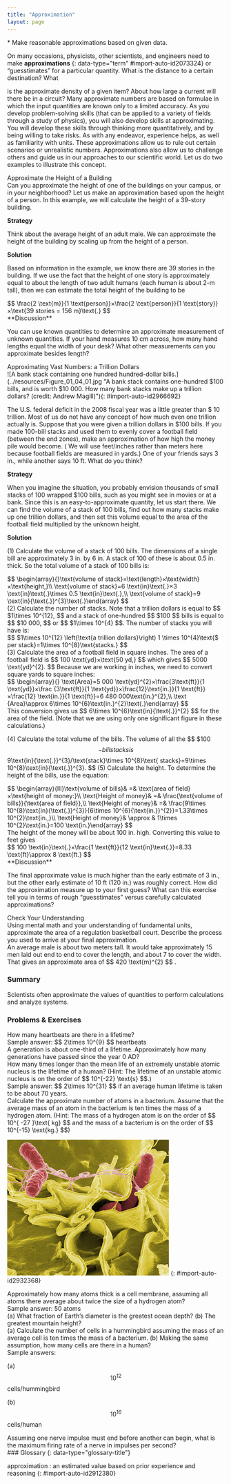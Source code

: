 ```yaml
---
title: "Approximation"
layout: page
---
```



<div data-type="abstract" markdown="1">
* Make reasonable approximations based on given data.

</div>

On many occasions, physicists, other scientists, and engineers need to make **approximations** {: data-type="term" #import-auto-id2073324} or 
“guesstimates” for a particular quantity. What is the distance to a certain destination? What

is the approximate density of a given item? About how large a current will there
be in a circuit? Many approximate numbers are based on formulae in which the
input quantities are known only to a limited accuracy. As you develop
problem-solving skills (that can be applied to a variety of fields through a
study of physics), you will also develop skills at approximating. You will
develop these skills through thinking more quantitatively, and by being willing
to take risks. As with any endeavor, experience helps, as well as familiarity
with units. These approximations allow us to rule out certain scenarios or
unrealistic numbers. Approximations also allow us to challenge others and guide
us in our approaches to our scientific world. Let us do two examples to
illustrate this concept.

<div data-type="example" markdown="1">
<div data-type="title">
Approximate the Height of a Building
</div>
Can you approximate the height of one of the buildings on your campus, or in your neighborhood? Let us make an approximation based upon the height of a person. In this example, we will calculate the height of a 39-story building.

**Strategy**

Think about the average height of an adult male. We can approximate the height
of the building by scaling up from the height of a person.

**Solution**

Based on information in the example, we know there are 39 stories in the
building. If we use the fact that the height of one story is approximately equal
to about the length of two adult humans (each human is about 2-m tall), then we
can estimate the total height of the building to be

<div data-type="equation" id="eip-159">
 $$ \frac{2 \text{m}}{1 \text{person}}×\frac{2 \text{person}}{1 \text{story}}×\text{39 stories = 156 m}\text{.} $$ 
</div>
**Discussion**

You can use known quantities to determine an approximate measurement of unknown
quantities. If your hand measures 10 cm across, how many hand lengths equal the
width of your desk? What other measurements can you approximate besides length?

</div>

<div data-type="example" markdown="1">
<div data-type="title">
Approximating Vast Numbers: a Trillion Dollars
</div>
![A bank stack containing one hundred hundred-dollar bills.](../resources/Figure_01_04_01.jpg "A bank stack contains one-hundred  $100 bills, and is worth  $10 000. How many bank stacks make up a trillion dollars? (credit: Andrew Magill)"){: #import-auto-id2966692}


The U.S. federal deficit in the 2008 fiscal year was a little greater than $
10 trillion. Most of us do not have any concept of how much even one trillion
actually is. Suppose that you were given a trillion dollars in $100 bills. If
you made 100-bill stacks and used them to evenly cover a football field (between
the end zones), make an approximation of how high the money pile would become. (
We will use feet/inches rather than meters here because football fields are
measured in yards.) One of your friends says 3 in., while another says 10 ft.
What do you think?

**Strategy**

When you imagine the situation, you probably envision thousands of small stacks
of 100 wrapped $100 bills, such as you might see in movies or at a bank. Since
this is an easy-to-approximate quantity, let us start there. We can find the
volume of a stack of 100 bills, find out how many stacks make up one trillion
dollars, and then set this volume equal to the area of the football field
multiplied by the unknown height.

**Solution**

(1) Calculate the volume of a stack of 100 bills. The dimensions of a single
bill are approximately 3 in. by 6 in. A stack of 100 of these is about 0.5 in.
thick. So the total volume of a stack of 100 bills is:

<div data-type="equation" id="eip-51">
 $$ \begin{array}{}\text{volume of stack}=\text{length}×\text{width}×\text{height,}\\ \text{volume of stack}=6 \text{in}\text{.}×3 \text{in}\text{.}\times 0.5 \text{in}\text{.},\\ \text{volume of stack}=9 \text{in}{\text{.}}^{3}\text{.}\end{array} $$ 
</div>
(2) Calculate the number of stacks. Note that a trillion dollars is equal to  $$ $1\times 10^{12}, $$ 
and a stack of one-hundred $$ $100 $$ bills is equal to $$ $10 000, $$
or $$ $1\times 10^{4} $$. The number of stacks you will have is:

<div data-type="equation" id="eip-203">
 $$ $1\times 10^{12}
\left(\text{a trillion dollars}\right)
 1 \times 10^{4}\text{$ per stack}=1\times 10^{8}\text{stacks.} $$ 
</div>
(3) Calculate the area of a football field in square inches. The area of a football field is  $$ 100 \text{yd}×\text{50 yd,} $$ 
which gives $$ 5000 \text{yd}^{2}. $$
Because we are working in inches, we need to convert square yards to square
inches:

<div data-type="equation" id="eip-446">
 $$ \begin{array}{}
\text{Area}=5 000 \text{yd}^{2}×\frac{3\text{ft}}{1 \text{yd}}×\frac
{3\text{ft}}{1 \text{yd}}×\frac{12}\text{in.}}{1 \text{ft}}×\frac{12}
\text{in.}}{1 \text{ft}}=6 480 000\text{in.}^{2},\\ \text
{Area}\approx 6\times 10^{6}\text{in.}^{2}\text{.}\end{array} $$ 
</div>
This conversion gives us  $$ 6\times 10^{6}\text{in}{\text{.}}^{2} $$ 
for the area of the field. (Note that we are using only one significant figure
in these calculations.)

(4) Calculate the total volume of the bills. The volume of all the $$
$100 $$
-bill stacks is $$ 9\text{in}{\text{.}}^{3}/\text{stack}\times 10^{8}\text{
stacks}=9\times 10^{8}\text{in}{\text{.}}^{3}.
$$
(5) Calculate the height. To determine the height of the bills, use the
equation:

<div data-type="equation" id="eip-690">
 $$ \begin{array}{lll}\text{volume of bills}& =& \text{area of field}×\text{height of money:}\\ \text{Height of money}& =& \frac{\text{volume of bills}}{\text{area of field}},\\ \text{Height of money}& =& \frac{9\times 10^{8}\text{in}{\text{.}}^{3}}{6\times 10^{6}{\text{in.}}^{2}}=1.33\times 10^{2}\text{in.,}\\ \text{Height of money}& \approx & 1\times 10^{2}\text{in.}=100 \text{in.}\end{array} $$ 
</div>
The height of the money will be about 100 in. high. Converting this value to feet gives

<div data-type="equation" id="eip-635">
 $$ 100 \text{in}\text{.}×\frac{1 \text{ft}}{12 \text{in}\text{.}}=8.33 \text{ft}\approx 8 \text{ft.} $$ 
</div>
**Discussion**

The final approximate value is much higher than the early estimate of 3 in., but
the other early estimate of 10 ft (120 in.) was roughly correct. How did the
approximation measure up to your first guess? What can this exercise tell you in
terms of rough “guesstimates” versus carefully calculated approximations?

</div>

<div data-type="exercise" data-print-placement="here" data-element-type="check-understanding" data-label="">
<div data-type="title">
Check Your Understanding
</div>
<div data-type="problem" markdown="1">
Using mental math and your understanding of fundamental units, approximate the area of a regulation basketball court. Describe the process you used to arrive at your final approximation.

</div>
<div data-type="solution" data-print-placement="here" markdown="1">
An average male is about two meters tall. It would take approximately 15 men 
laid out end to end to cover the length, and about 7 to cover the width. That gives an approximate area of  $$ 420 \text{m}^{2} $$ .

</div>
</div>

### Summary

Scientists often approximate the values of quantities to perform calculations
and analyze systems.

### Problems &amp; Exercises

<div data-type="exercise" data-element-type="problems-exercises">
<div data-type="problem" markdown="1">
How many heartbeats are there in a lifetime?

</div>
<div data-type="solution" markdown="1">
Sample answer:  $$ 2\times 10^{9} $$ heartbeats

</div>
</div>

<div data-type="exercise" data-element-type="problems-exercises">
<div data-type="problem" markdown="1">
A generation is about one-third of a lifetime. Approximately how many generations have passed since the year 0 AD?

</div>
</div>

<div data-type="exercise" data-element-type="problems-exercises">
<div data-type="problem" markdown="1">
How many times longer than the mean life of an extremely unstable atomic 
nucleus is the lifetime of a human? (Hint: The lifetime of an unstable atomic nucleus is on the order of  $$ 10^{-22} \text{s} $$.)

</div>
<div data-type="solution" markdown="1">
Sample answer:  $$ 2\times 10^{31} $$ if an average human lifetime is taken 
to be about 70 years.

</div>
</div>

<div data-type="exercise" data-element-type="problems-exercises">
<div data-type="problem" markdown="1">
Calculate the approximate number of atoms in a bacterium. Assume that the average mass of an atom in the bacterium is ten times the mass of a hydrogen atom. (Hint: The mass of a hydrogen atom is on the order of  $$ 10^{ -27 }\text{ kg} $$ 
and the mass of a bacterium is on the order of $$ 10^{-15} \text{kg.} $$)

</div>
</div>

![A magnified image of the bacterium Salmonella attacking a human cell. The bacterium is rod shaped and about zero point seven to one point five micrometers in diameter and two to five micrometers in length.](../resources/Figure_01_04_02.jpg "This color-enhanced photo shows Salmonella typhimurium (red) attacking human cells. These bacteria are commonly known for causing foodborne illness. Can you estimate the number of atoms in each bacterium? (credit: Rocky Mountain Laboratories, NIAID, NIH)")
{: #import-auto-id2932368}

<div data-type="exercise" data-element-type="problems-exercises">
<div data-type="problem" markdown="1">
Approximately how many atoms thick is a cell membrane, assuming all atoms there average about twice the size of a hydrogen atom?

</div>
<div data-type="solution" markdown="1">
Sample answer: 50 atoms

</div>
</div>

<div data-type="exercise" data-element-type="problems-exercises">
<div data-type="problem" markdown="1">
(a) What fraction of Earth’s diameter is the greatest ocean depth? (b) The greatest mountain height?

</div>
</div>

<div data-type="exercise" data-element-type="problems-exercises">
<div data-type="problem" markdown="1">
(a) Calculate the number of cells in a hummingbird assuming the mass of an average cell is ten times the mass of a bacterium. (b) Making the same assumption, how many cells are there in a human?

</div>
<div data-type="solution" markdown="1">
Sample answers:

(a)  $$ 10^{12} $$ cells/hummingbird

(b)  $$ 10^{16} $$ cells/human

</div>
</div>

<div data-type="exercise" data-element-type="problems-exercises">
<div data-type="problem" markdown="1">
Assuming one nerve impulse must end before another can begin, what is the maximum firing rate of a nerve in impulses per second?

</div>
</div>

<div data-type="glossary" markdown="1">
### Glossary
{: data-type="glossary-title"}

approximation
: an estimated value based on prior experience and reasoning {: #import-auto-id2912380}

</div>

